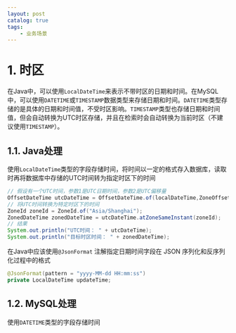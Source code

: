 ```yaml
---
layout: post   	
catalog: true 	
tags:
    - 业务场景
---
```




# 1. 时区

在Java中，可以使用`LocalDateTime`来表示不带时区的日期和时间。在MySQL中，可以使用`DATETIME`或`TIMESTAMP`数据类型来存储日期和时间。`DATETIME`类型存储的是具体的日期和时间值，不受时区影响。`TIMESTAMP`类型也存储日期和时间值，但会自动转换为UTC时区存储，并且在检索时会自动转换为当前时区（不建议使用`TIMESTAMP`）。

## 1.1. Java处理

使用`LocalDateTime`类型的字段存储时间，将时间以一定的格式存入数据库，读取时再将数据库中存储的UTC时间转为指定时区下的时间
```java
// 假设有一个UTC时间，参数1是UTC日期时间，参数2是UTC偏移量
OffsetDateTime utcDateTime = OffsetDateTime.of(localDateTime,ZoneOffset.UTC);
// 将UTC时间转换为特定时区下的时间
ZoneId zoneId = ZoneId.of("Asia/Shanghai");
ZonedDateTime zonedDateTime = utcDateTime.atZoneSameInstant(zoneId);
// 结果
System.out.println("UTC时间： " + utcDateTime);
System.out.println("目标时区时间： " + zonedDateTime);
```
在Java中应该使用`@JsonFormat` 注解指定日期时间字段在 JSON 序列化和反序列化过程中的格式
```java
@JsonFormat(pattern = "yyyy-MM-dd HH:mm:ss")  
private LocalDateTime updateTime;
```
## 1.2. MySQL处理

使用`DATETIME`类型的字段存储时间